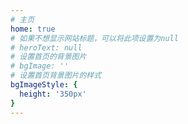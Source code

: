 ```yaml
---
# 主页
home: true
# 如果不想显示网站标题，可以将此项设置为null
# heroText: null
# 设置首页的背景图片
# bgImage: ''
# 设置首页背景图片的样式
bgImageStyle: {
  height: '350px'
}
---
```


